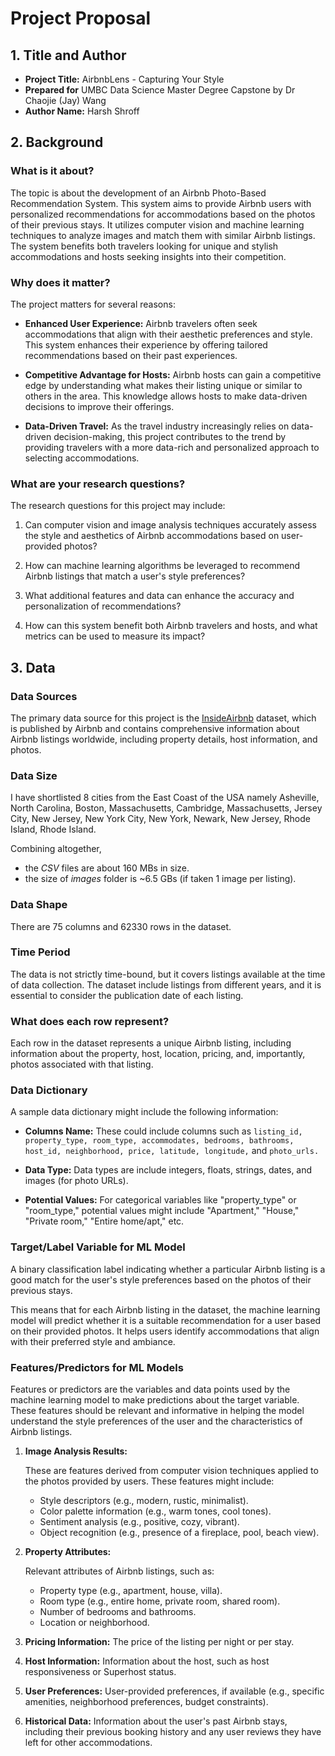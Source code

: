 # Project Proposal
 
## 1. Title and Author

- **Project Title:** AirbnbLens - Capturing Your Style
- **Prepared for** UMBC Data Science Master Degree Capstone by Dr Chaojie (Jay) Wang
- **Author Name:** Harsh Shroff 
<!-- - Link to the author's GitHub profile
- Link to the author's LinkedIn progile
- Link to your PowerPoint presentation file
- Link to your YouTube video  -->
    
## 2. Background

### What is it about?

The topic is about the development of an Airbnb Photo-Based Recommendation System. This system aims to provide Airbnb users with personalized recommendations for accommodations based on the photos of their previous stays. It utilizes computer vision and machine learning techniques to analyze images and match them with similar Airbnb listings. The system benefits both travelers looking for unique and stylish accommodations and hosts seeking insights into their competition.

### Why does it matter?

The project matters for several reasons:

- **Enhanced User Experience:** Airbnb travelers often seek accommodations that align with their aesthetic preferences and style. This system enhances their experience by offering tailored recommendations based on their past experiences.

- **Competitive Advantage for Hosts:** Airbnb hosts can gain a competitive edge by understanding what makes their listing unique or similar to others in the area. This knowledge allows hosts to make data-driven decisions to improve their offerings.

- **Data-Driven Travel:** As the travel industry increasingly relies on data-driven decision-making, this project contributes to the trend by providing travelers with a more data-rich and personalized approach to selecting accommodations.

### What are your research questions?

The research questions for this project may include:

1. Can computer vision and image analysis techniques accurately assess the style and aesthetics of Airbnb accommodations based on user-provided photos?

2. How can machine learning algorithms be leveraged to recommend Airbnb listings that match a user's style preferences?

3. What additional features and data can enhance the accuracy and personalization of recommendations?

4. How can this system benefit both Airbnb travelers and hosts, and what metrics can be used to measure its impact?

## 3. Data

### Data Sources

The primary data source for this project is the [InsideAirbnb](http://insideairbnb.com/get-the-data/) dataset, which is published by Airbnb and contains comprehensive information about Airbnb listings worldwide, including property details, host information, and photos.

### Data Size

I have shortlisted 8 cities from the East Coast of the USA namely Asheville, North Carolina, Boston, Massachusetts, Cambridge, Massachusetts, Jersey City, New Jersey, New York City, New York, Newark, New Jersey, Rhode Island, Rhode Island.

Combining altogether, 
- the *CSV* files are about 160 MBs in size.
- the size of *images* folder is ~6.5 GBs (if taken 1 image per listing).


### Data Shape

There are 75 columns and 62330 rows in the dataset.

### Time Period

The data is not strictly time-bound, but it covers listings available at the time of data collection. The dataset include listings from different years, and it is essential to consider the publication date of each listing.

### What does each row represent?

Each row in the dataset represents a unique Airbnb listing, including information about the property, host, location, pricing, and, importantly, photos associated with that listing.

### Data Dictionary

A sample data dictionary might include the following information:

- **Columns Name:** These could include columns such as `listing_id, property_type, room_type, accommodates, bedrooms, bathrooms, host_id, neighborhood, price, latitude, longitude,` and `photo_urls.`

- **Data Type:** Data types are include integers, floats, strings, dates, and images (for photo URLs).

- **Potential Values:** For categorical variables like "property_type" or "room_type," potential values might include "Apartment," "House," "Private room," "Entire home/apt," etc.

### Target/Label Variable for ML Model

A binary classification label indicating whether a particular Airbnb listing is a good match for the user's style preferences based on the photos of their previous stays.

This means that for each Airbnb listing in the dataset, the machine learning model will predict whether it is a suitable recommendation for a user based on their provided photos. It helps users identify accommodations that align with their preferred style and ambiance.

### Features/Predictors for ML Models

Features or predictors are the variables and data points used by the machine learning model to make predictions about the target variable. These features should be relevant and informative in helping the model understand the style preferences of the user and the characteristics of Airbnb listings.

1. **Image Analysis Results:**

   These are features derived from computer vision techniques applied to the photos provided by users. These features might include:
     - Style descriptors (e.g., modern, rustic, minimalist).
     - Color palette information (e.g., warm tones, cool tones).
     - Sentiment analysis (e.g., positive, cozy, vibrant).
     - Object recognition (e.g., presence of a fireplace, pool, beach view).

3. **Property Attributes:**

   Relevant attributes of Airbnb listings, such as:
     - Property type (e.g., apartment, house, villa).
     - Room type (e.g., entire home, private room, shared room).
     - Number of bedrooms and bathrooms.
     - Location or neighborhood.

5. **Pricing Information:** The price of the listing per night or per stay.

6. **Host Information:** Information about the host, such as host responsiveness or Superhost status.

7. **User Preferences:** User-provided preferences, if available (e.g., specific amenities, neighborhood preferences, budget constraints).

8. **Historical Data:** Information about the user's past Airbnb stays, including their previous booking history and any user reviews they have left for other accommodations.
